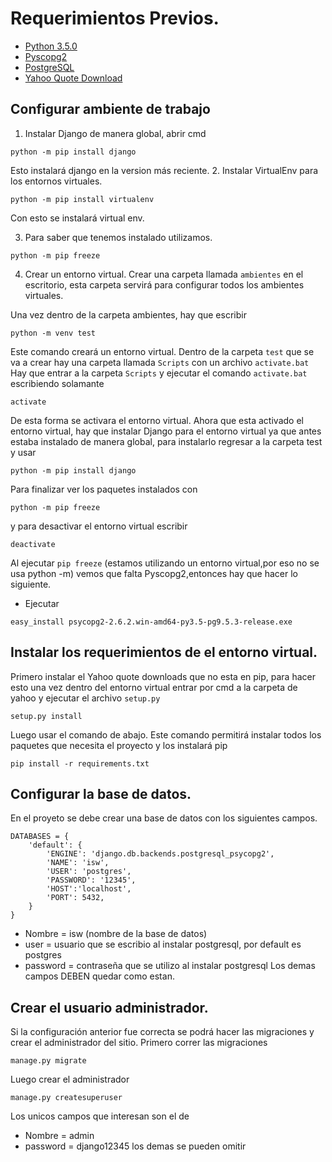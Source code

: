 # Requerimientos Previos.
* [Python 3.5.0](https://www.python.org/downloads/)
* [Pyscopg2](http://www.stickpeople.com/projects/python/win-psycopg/)
* [PostgreSQL](https://www.postgresql.org/download/)
* [Yahoo Quote Download](https://github.com/c0redumb/yahoo_quote_download)

## Configurar ambiente de trabajo
1. Instalar Django de manera global, abrir cmd
```=bash
python -m pip install django
```
Esto instalará django en la version más reciente.
2. Instalar VirtualEnv para los entornos virtuales.
```=bash
python -m pip install virtualenv
```
Con esto se instalará virtual env.

3. Para saber que tenemos instalado utilizamos.
```=bash
python -m pip freeze
```

4. Crear un entorno virtual.
Crear una carpeta llamada `ambientes` en el escritorio, esta carpeta servirá para configurar todos los ambientes virtuales.

Una vez dentro de la carpeta ambientes, hay que escribir
```=bash
python -m venv test
```
Este comando creará un entorno virtual.
Dentro de la carpeta `test` que se va a crear hay una carpeta llamada `Scripts` con un archivo `activate.bat`
Hay que entrar a la carpeta `Scripts` y ejecutar el comando `activate.bat` escribiendo solamante
```=bash
activate
```
De esta forma se activara el entorno virtual.
Ahora que esta activado el entorno virtual, hay que instalar Django para el entorno virtual ya que antes estaba instalado de manera global, para instalarlo regresar a la carpeta test y usar
```=bash
python -m pip install django
```
Para finalizar ver los paquetes instalados con
```=bash
python -m pip freeze
```
y para desactivar el entorno virtual escribir
```=bash
deactivate
```

Al ejecutar `pip freeze` (estamos utilizando un entorno virtual,por eso no se usa python -m) vemos que falta Pyscopg2,entonces hay que hacer lo siguiente.
* Ejecutar
```=bash
easy_install psycopg2-2.6.2.win-amd64-py3.5-pg9.5.3-release.exe
```

## Instalar los requerimientos de el entorno virtual.
Primero instalar el Yahoo quote downloads que no esta en pip, para hacer esto una vez dentro del entorno virtual entrar por cmd a la carpeta de yahoo y ejecutar el archivo `setup.py`
```
setup.py install
```
Luego usar el comando de abajo.
Este comando permitirá instalar todos los paquetes que necesita el proyecto y los instalará pip
```
pip install -r requirements.txt
```

## Configurar la base de datos.
En el proyeto se debe crear una base de datos con los siguientes campos.
```
DATABASES = {
    'default': {
        'ENGINE': 'django.db.backends.postgresql_psycopg2',
        'NAME': 'isw',
        'USER': 'postgres',
        'PASSWORD': '12345',
        'HOST':'localhost',
        'PORT': 5432,
    }
}
```
* Nombre = isw (nombre de la base de datos)
* user = usuario que se escribio al instalar postgresql, por default es postgres
* password = contraseña que se utilizo al instalar postgresql
Los demas campos DEBEN quedar como estan.

## Crear el usuario administrador.
Si la configuración anterior fue correcta se podrá hacer las migraciones y crear el administrador del sitio.
Primero correr las migraciones
```
manage.py migrate
```
Luego crear el administrador
```
manage.py createsuperuser
```
Los unicos campos que interesan son el de
* Nombre = admin
* password = django12345
los demas se pueden omitir
